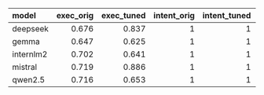 | model     |   exec_orig |   exec_tuned |   intent_orig |   intent_tuned |   success_orig |   success_tuned |   bleu_orig |   bleu_tuned |
|:----------|------------:|-------------:|--------------:|---------------:|---------------:|----------------:|------------:|-------------:|
| deepseek  |       0.676 |        0.837 |             1 |              1 |          0.424 |           0.601 |     3.45088 |      6.6196  |
| gemma     |       0.647 |        0.625 |             1 |              1 |          0.389 |           0.358 |     3.3108  |      2.96326 |
| internlm2 |       0.702 |        0.641 |             1 |              1 |          0.418 |           0.385 |     3.33311 |      3.08621 |
| mistral   |       0.719 |        0.886 |             1 |              1 |          0.473 |           0.585 |     3.79464 |      7.44902 |
| qwen2.5   |       0.716 |        0.653 |             1 |              1 |          0.467 |           0.379 |     4.06015 |      3.03983 |